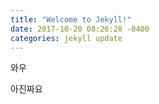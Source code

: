 ```yaml
---
title: "Welcome to Jekyll!"
date: 2017-10-20 08:26:28 -0400
categories: jekyll update
---
```



와우

아진짜요
